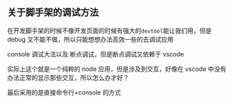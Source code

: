 ## 关于脚手架的调试方法

在开发脚手架的时候不像开发页面的时候有强大的`devtool`能让我们用，但是 debug 又不能不做，所以只能想想办法高效一些的去调试应用

console 调试大法以及 断点调试，但是断点调试又依赖于 vscode

实际上这个就是一个纯粹的 node 应用，但是涉及到交互，好像在 vscode 中没有办法正常的显示那些交互，所以怎么办才好？

最后采用的是直接命令行+console 的方式
